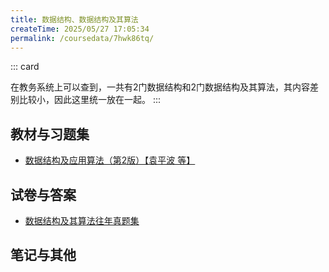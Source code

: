 ```yaml
---
title: 数据结构、数据结构及其算法
createTime: 2025/05/27 17:05:34
permalink: /coursedata/7hwk86tq/
---
```


::: card

在教务系统上可以查到，一共有2门数据结构和2门数据结构及其算法，其内容差别比较小，因此这里统一放在一起。
:::

## 教材与习题集

* [数据结构及应用算法（第2版）【袁平波 等】](https://easylink.cc/7jd3oc)

## 试卷与答案

* [数据结构及其算法往年真题集](https://easylink.cc/ug741w)

## 笔记与其他
